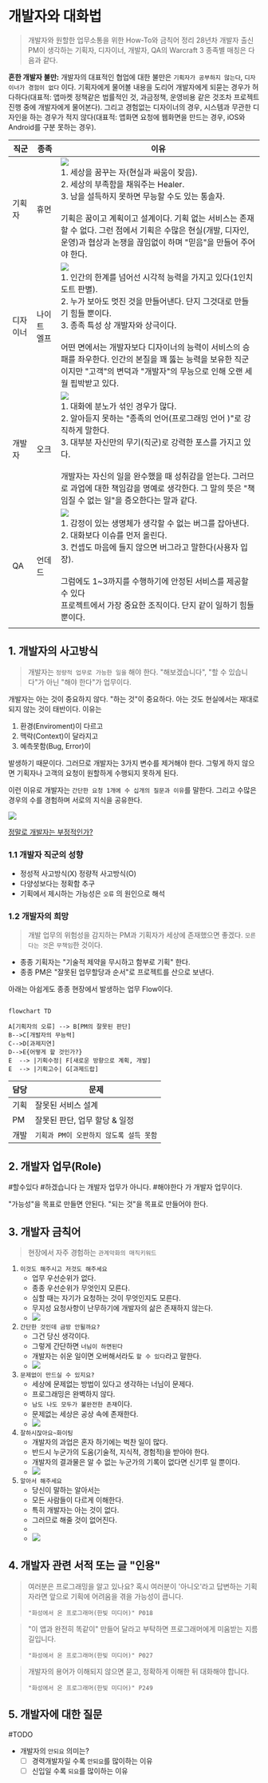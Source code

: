 # 개발자와 대화법
> 개발자와 원할한 업무소통을 위한 How-To와 금칙어 정리
28년차 개발자 출신 PM이 생각하는 기획자, 디자이너, 개발자, QA의 Warcraft 3 종족별 매칭은 다음과 같다. 

**흔한 개발자 불만:**
개발자의 대표적인 협업에 대한 불만은 `기획자가 공부하지 않는다`, `디자이너가 경험이 없다` 이다. 기획자에게 물어볼 내용을 도리어 개발자에게 되묻는 경우가 허다하다(대표적: 앱마켓 정책같은 법률적인 것, 과금정책, 운영비용 같은 것조차 프로젝트 진행 중에 개발자에게 물어본다).  그리고 경험없는 디자이너의 경우, 시스템과 무관한 디자인을 하는 경우가 적지 않다(대표적: 앱화면 요청에 웹화면을 만드는 경우, iOS와 Android를 구분 못하는 경우).   

| 직군 | 종족 | 이유 |
| ---- | ---- | ---- |
| 기획자 | 휴먼 | ![](images/human.gif)<br>1. 세상을 꿈꾸는 자(현실과 싸움이 잦음). <br>2. 세상의 부족함을 채워주는 Healer.  <br>3. 남을 설득하지 못하면 무능할 수도 있는 통솔자.<br><br>기획은 꿈이고 계획이고 설계이다. 기획 없는 서비스는 존재할 수 없다. 그런 점에서 기획은 수많은 현실(개발, 디자인, 운영)과 협상과 논쟁을 끊임없이 하며 "믿음"을 만들어 주어야 한다.  |
| 디자이너 | 나이트 엘프 | ![](images/nightelf.gif)<br>1. 인간의 한계를 넘어선 시각적 능력을 가지고 있다(1인치 도트 판별). <br>2. 누가 보아도 멋진 것을 만들어낸다. 단지 그것대로 만들기 힘들 뿐이다.  <br>3. 종족 특성 상 개발자와 상극이다.<br><br>어떤 면에서는 개발자보다 디자이너의 능력이 서비스의 승패를 좌우한다. 인간의 본질을 꽤 뚫는 능력을 보유한 직군이지만 "고객"의 변덕과 "개발자"의 무능으로 인해 오랜 세월 핍박받고 있다.   |
| 개발자 | 오크 | ![](images/orc.gif)<br>1. 대화에 분노가 섞인 경우가 많다. <br>2. 알아듣지 못하는 "종족의 언어(프로그래밍 언어 )"로 강직하게 말한다. <br>3. 대부분 자신만의 무기(직군)로 강력한 포스를 가지고 있다. <br><br>개발자는 자신의 일을 완수했을 때 성취감을 얻는다. 그러므로 과업에 대한 책임감을 명예로 생각한다. 그 말의 뜻은 "책임질 수 없는 일"을 증오한다는 말과 같다.   |
| QA | 언데드  | ![](images/undead.jpg)<br>1. 감정이 있는 생명체가 생각할 수 없는 버그를 잡아낸다.<br>2. 대화보다 이슈를 먼저 올린다. <br>3. 컨셉도 마음에 들지 않으면 버그라고 말한다(사용자 입장).<br><br>그럼에도 1~3까지를 수행하기에 안정된 서비스를 제공할 수 있다<br>프로젝트에서 가장 중요한 조직이다. 단지 같이 일하기 힘들 뿐이다.   |
|  |  |  |

## 1. 개발자의 사고방식
> 개발자는 `정량적 업무로 가능한 일을` 해야 한다. 
> "해보겠습니다", "할 수 있습니다"가 아닌 
> "해야 한다"가 업무이다.

개발자는 아는 것이 중요하지 않다. "하는 것"이 중요하다. 아는 것도 현실에서는 재대로 되지 않는 것이 태반이다. 이유는

1. 환경(Enviroment)이 다르고
2. 맥락(Context)이 달라지고
3. 예측못함(Bug, Error)이 

발생하기 때문이다. 그러므로 개발자는 3가지 변수를 제거해야 한다. 그렇게 하지 않으면 기획자나 고객의 요청이 원할하게 수행되지 못하게 된다. 

이런 이유로 개발자는 `간단한 요청 1개에 수 십개의 질문과 이유`를 말한다. 그리고 수많은 경우의 수를 경험하며 서로의 지식을 공유한다. 

![](images/dev_meme_1.jpg)

[정말로 개발자는 부정적인가?](https://brunch.co.kr/@adsloader99/26)
### 1.1 개발자 직군의 성향
- 정성적 사고방식(X)  정량적 사고방식(O)
- 다양성보다는 정확함 추구
- 기획에서 제시하는 가능성은 `오류` 의 원인으로 해석 
### 1.2 개발자의 희망
> 개발 업무의 위험성을 감지하는 
> PM과 기획자가 세상에 존재했으면 좋겠다. 
> `모른 다는 것`은 `무책임`한 것이다. 

- 종종 기획자는 "기술적 제약을 무시하고 함부로 기획" 한다.
- 종종 PM은 "잘못된 업무할당과 순서"로 프로젝트를 산으로 보낸다.

아래는 아쉽게도 종종 현장에서 발생하는 업무 Flow이다. 
~~~mermaid

flowchart TD

A[기획자의 오류] --> B[PM의 잘못된 판단]
B-->C[개발자의 무능력]
C-->D[과제지연]
D-->E{어떻게 할 것인가?}
E  --> |기획수정| F[새로운 방향으로 계획, 개발]
E  --> |기획고수| G[과제드랍]
~~~

| 담당| 문제 |
| --- | --- |
| 기획 | 잘못된 서비스 설계  |
| PM | 잘못된 판단, 업무 할당 & 일정  |
| 개발 | `기획과 PM이 오판하지 않도록 설득 못함`  |

## 2. 개발자 업무(Role)
#할수있다 #하겠습니다 는 개발자 업무가 아니다. 
#해야한다 가 개발자 업무이다. 

"가능성"을 목표로 만들면 안된다. 
"되는 것"을 목표로 만들어야 한다. 

## 3. 개발자 금칙어
> 현장에서 자주 경험하는 `관계악화의 매직키워드`

1. `이것도 해주시고 저것도 해주세요`
   - 업무 우선순위가 없다. 
   - 종종 우선순위가 무엇인지 모른다. 
   - 심할 때는 자기가 요청하는 것이 무엇인지도 모른다. 
   - 무지성 요청사항이 난무하기에 개발자의 삶은 존재하지 않는다.
   - ![](images/dev_meme_3.jpg)
2. `간단한 것인데 금방 안될까요?`
   - 그건 당신 생각이다. 
   - 그렇게 간단하면 `너님이 하면된다`
   - 개발자는 쉬운 일이면 오버해서라도 `할 수 있다`라고 말한다.
   - ![](images/dev_meme_2.jpg)
3. `문제없이 만드실 수 있지요?`
   - 세상에 문제없는 방법이 있다고 생각하는 너님이 문제다. 
   - 프로그래밍은 완벽하지 않다.
   - `남도 나도 모두가 불완전한 존재`이다.
   - 문제없는 세상은 공상 속에 존재한다.
   - ![](images/dev_meme_4.jpg)
4. `잘하시잖아요~화이팅`
   - 개발자의 과업은 혼자 하기에는 벅찬 일이 많다. 
   - 반드시 누군가의 도움(기술적, 지식적, 경험적)을 받아야 한다.
   - 개발자의 결과물은 알 수 없는 누군가의 기록이 없다면 신기루 일 뿐이다.
   - ![](images/dev_meme_5.png)
5. `알아서 해주세요`
   - 당신이 말하는 알아서는
   - 모든 사람들이 다르게 이해한다.
   - 특히 개발자는 아는 것이 없다.  
   - 그러므로 해줄 것이 없어진다.
   - 
   - ![](images/dev_meme_6.png)
## 4. 개발자 관련 서적 또는 글 "인용"

> 여러분은 프로그래밍을 알고 있나요? 혹시 여러분이 '아니오'라고 답변하는 기획자라면 앞으로 기획에 어려움을 겪을 가능성이 큽니다. 
> 
> `"화성에서 온 프로그래머(한빛 미디어)" P018`


> "이 앱과 완전히 똑같이" 만들어 달라고 부탁하면 프로그래머에게 미움받는 지름길입니다. 
> 
> `"화성에서 온 프로그래머(한빛 미디어)" P027`

 
> 개발자의 용어가 이해되지 않으면 묻고, 정확하게 이해한 뒤 대화해야 합니다. 
> 
> `"화성에서 온 프로그래머(한빛 미디어)" P249`

## 5. 개발자에 대한 질문

#TODO 

- 개발자의 `안되요` 의미는?
    - [ ]  경력개발자일 수록 `안되요`를 많이하는 이유
    - [ ]  신입일 수록 `되요`를 많이하는 이유